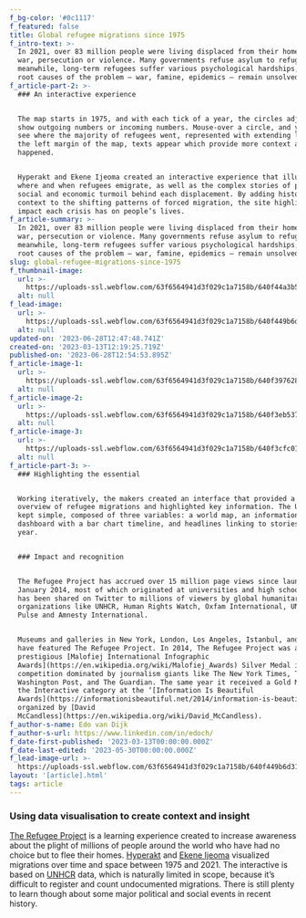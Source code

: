 ```yaml
---
f_bg-color: '#0c1117'
f_featured: false
title: Global refugee migrations since 1975
f_intro-text: >-
  In 2021, over 83 million people were living displaced from their home due to
  war, persecution or violence. Many governments refuse asylum to refugees;
  meanwhile, long-term refugees suffer various psychological hardships, and the
  root causes of the problem – war, famine, epidemics – remain unsolved.
f_article-part-2: >-
  ### An interactive experience


  The map starts in 1975, and with each tick of a year, the circles adjust to
  show outgoing numbers or incoming numbers. Mouse-over a circle, and you can
  see where the majority of refugees went, represented with extending lines. In
  the left margin of the map, texts appear which provide more context about what
  happened.


  Hyperakt and Ekene Ijeoma created an interactive experience that illuminates
  where and when refugees emigrate, as well as the complex stories of political,
  social and economic turmoil behind each displacement. By adding historical
  context to the shifting patterns of forced migration, the site highlights the
  impact each crisis has on people’s lives.
f_article-summary: >-
  In 2021, over 83 million people were living displaced from their home due to
  war, persecution or violence. Many governments refuse asylum to refugees;
  meanwhile, long-term refugees suffer various psychological hardships, and the
  root causes of the problem – war, famine, epidemics – remain unsolved.
slug: global-refugee-migrations-since-1975
f_thumbnail-image:
  url: >-
    https://uploads-ssl.webflow.com/63f6564941d3f029c1a7158b/640f44a3b5dbc457d7e3980f_RM%20lead%20image%20thumb.jpg
  alt: null
f_lead-image:
  url: >-
    https://uploads-ssl.webflow.com/63f6564941d3f029c1a7158b/640f449b6d313b7072621b2c_RM%20lead%20image.jpg
  alt: null
updated-on: '2023-06-28T12:47:48.741Z'
created-on: '2023-03-13T12:19:25.719Z'
published-on: '2023-06-28T12:54:53.895Z'
f_article-image-1:
  url: >-
    https://uploads-ssl.webflow.com/63f6564941d3f029c1a7158b/640f39762869b27756a4bc87_RM%20Article-3.jpg
  alt: null
f_article-image-2:
  url: >-
    https://uploads-ssl.webflow.com/63f6564941d3f029c1a7158b/640f3eb537a206c5202a0acc_RM%20Article-2.jpg
  alt: null
f_article-image-3:
  url: >-
    https://uploads-ssl.webflow.com/63f6564941d3f029c1a7158b/640f3cfc019e0523074a0353_RM%20Article-1.jpg
  alt: null
f_article-part-3: >-
  ### Highlighting the essential


  Working iteratively, the makers created an interface that provided a global
  overview of refugee migrations and highlighted key information. The UI was
  kept simple, composed of three variables: a world map, an information
  dashboard with a bar chart timeline, and headlines linking to stories for each
  year.


  ### Impact and recognition


  The Refugee Project has accrued over 15 million page views since launching in
  January 2014, most of which originated at universities and high schools. It
  has been shared on Twitter to millions of viewers by global humanitarian
  organizations like UNHCR, Human Rights Watch, Oxfam International, UN Global
  Pulse and Amnesty International.


  Museums and galleries in New York, London, Los Angeles, Istanbul, and Hamburg
  have featured The Refugee Project. In 2014, The Refugee Project was awarded a
  prestigious [Malofiej International Infographic
  Awards](https://en.wikipedia.org/wiki/Malofiej_Awards) Silver Medal in a
  competition dominated by journalism giants like The New York Times, The
  Washington Post, and The Guardian. The same year it received a Gold Medal in
  the Interactive category at the ‘[Information Is Beautiful
  Awards](https://informationisbeautiful.net/2014/information-is-beautiful-awards-2014-the-winners-2/)’
  organized by [David
  McCandless](https://en.wikipedia.org/wiki/David_McCandless).
f_author-s-name: Edo van Dijk
f_author-s-url: https://www.linkedin.com/in/edoch/
f_date-first-published: '2023-03-13T00:00:00.000Z'
f_date-last-edited: '2023-05-30T00:00:00.000Z'
f_lead-image-url: >-
  https://uploads-ssl.webflow.com/63f6564941d3f029c1a7158b/640f449b6d313b7072621b2c_RM%20lead%20image.jpg
layout: '[article].html'
tags: article
---
```


### Using data visualisation to create context and insight

[The Refugee Project](https://www.therefugeeproject.org/) is a learning experience created to increase awareness about the plight of millions of people around the world who have had no choice but to flee their homes. [Hyperakt](https://www.hyperakt.com/work/the-refugee-project) and [Ekene Ijeoma](https://studioijeoma.com/) visualized migrations over time and space between 1975 and 2021. The interactive is based on [UNHCR](https://www.unhcr.org/refugee-statistics/) data, which is naturally limited in scope, because it’s difficult to register and count undocumented migrations. There is still plenty to learn though about some major political and social events in recent history.

